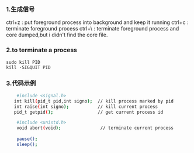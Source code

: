 ### 1.生成信号

ctrl+z : put foreground process into background and keep it running
ctrl+c : terminate foreground process
ctrl+\ : terminate foreground process and core dumped,but i didn't find the core file.

### 2.to terminate a process

	sudo kill PID
	kill -SIGQUIT PID
### 3.代码示例

```bash
	#include <signal.h>
​	int kill(pid_t pid,int signo);	// kill process marked by pid
​	int raise(int signo);			// kill current process
​	pid_t getpid();					// get current process id

	#include <unistd.h>
	void abort(void);				// terminate current process
	
	pause();
	sleep();
```
